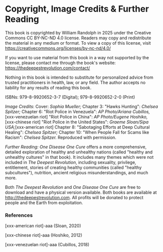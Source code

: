 # Copyright, Image Credits & Further Reading

This book is copyrighted by William Randolph in 2025 under the Creative Commons CC BY-NC-ND 4.0 license. Readers may copy and redistribute the material in any medium or format. To view a copy of this license, visit https://creativecommons.org/licenses/by-nc-nd/4.0/

If you want to use material from this book in a way not supported by the license, please contact me through the book's website: https://thedeepestrevolution.com/contact/

Nothing in this book is intended to substitute for personalized advice from trusted practitioners in health, law, or any field. The author accepts no liability for any results of reading this book.

ISBNs: 979-8-9920652-3-7 (Digital); 979-8-9920652-2-0 (Print)

_Image Credits_: Cover: _Sophia Mueller;_ Chapter 3: "Hawks Hunting": _Chelsea Spitzer;_ Chapter 6: "Riot Police in Venezuela": _AP Photo/Ariana Cubillos,_[xxx-venezuelan riot] "Riot Police in China": _AP Photo/Eugene Hoshiko,_[xxx-chinese riot] "Riot Police in the United States": _Graeme Sloan/Sipa USA;_[xxx-american riot]  Chapter 8: "Sabotaging Efforts at Deep Cultural Healing": _Chelsea Spitzer;_ Chapter 10: "When People Fall for Scams like Racism": _Chelsea Spitzer._ Reproduced with permission.

_Further Reading:_ _One Disease One Cure_ offers a more comprehensive, detailed exploration of healthy and unhealthy nations (called "healthy and unhealthy cultures" in that book). It includes many themes which were not included in _The Deepest Revolution_, including sexuality, privilege, entitlement, stories of creating healthy communities (called "healthy subcultures"), nutrition, ancient religious misunderstandings, and much more.

Both _The Deepest Revolution_ and _One Disease One Cure_ are free to download and have a physical version available. Both books are available at http://thedeepestrevolution.com. All profits will be donated to protect people and the Earth from exploitation.

### References

[xxx-american riot]-aaa (Sloan, 2020)

[xxx-chinese riot]-aaa (Hoshiko, 2012)

[xxx-venezuelan riot]-aaa (Cubillos, 2018)